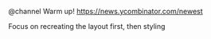 @channel Warm up!  https://news.ycombinator.com/newest

Focus on recreating the layout first, then styling